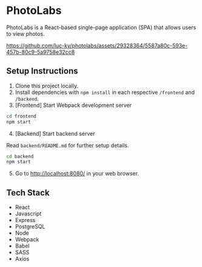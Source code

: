 # PhotoLabs
PhotoLabs is a React-based single-page application (SPA) that allows users to view photos.

https://github.com/luc-ky/photolabs/assets/29328364/5587a80c-593e-457b-80c9-5a9758e32cc8

## Setup Instructions
1. Clone this project locally.
2. Install dependencies with `npm install` in each respective `/frontend` and `/backend`.
3. [Frontend] Start Webpack development server

```sh
cd frontend
npm start
```

4. [Backend] Start backend server

Read `backend/README.md` for further setup details.

```sh
cd backend
npm start
```
5. Go to <http://localhost:8080/> in your web browser.

## Tech Stack
- React
- Javascript
- Express
- PostgreSQL
- Node
- Webpack
- Babel
- SASS
- Axios